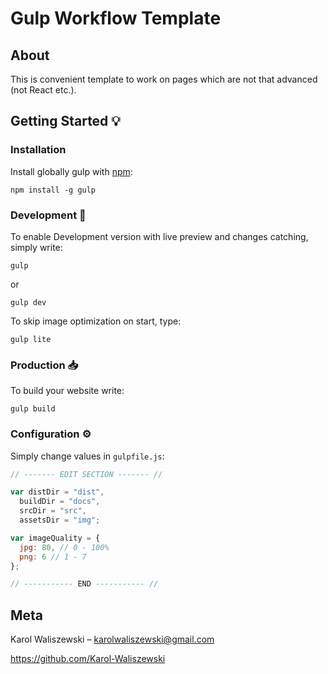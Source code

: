 # Gulp Workflow Template

## About
This is convenient template to work on pages which are not that advanced (not React etc.).

## Getting Started :bulb:

### Installation

Install globally gulp with [npm](https://www.npmjs.com/):

```
npm install -g gulp
```

### Development :wrench:

To enable Development version with live preview and changes catching, simply write:

```
gulp
```

or

```
gulp dev
```

To skip image optimization on start, type:

```
gulp lite
```


### Production :inbox_tray:

To build your website write:

```
gulp build
```

### Configuration :gear:

Simply change values in ```gulpfile.js```:

```javascript
// ------- EDIT SECTION ------- //

var distDir = "dist",
  buildDir = "docs",
  srcDir = "src",
  assetsDir = "img";

var imageQuality = {
  jpg: 80, // 0 - 100%
  png: 6 // 1 - 7
};

// ----------- END ----------- //
```

## Meta

Karol Waliszewski – [karolwaliszewski@gmail.com](mailto:karolwaliszewski@gmail.com)

https://github.com/Karol-Waliszewski